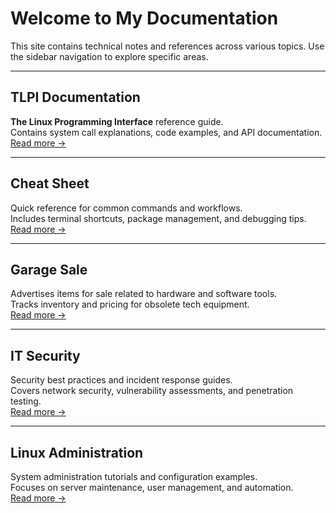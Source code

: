 # Welcome to My Documentation

This site contains technical notes and references across various topics. Use the sidebar navigation to explore specific areas.

---

## TLPI Documentation
**The Linux Programming Interface** reference guide.  
Contains system call explanations, code examples, and API documentation.  
[Read more →](tlpi.md)

---

## Cheat Sheet
Quick reference for common commands and workflows.  
Includes terminal shortcuts, package management, and debugging tips.  
[Read more →](cheat-sheet.md)

---

## Garage Sale
Advertises items for sale related to hardware and software tools.  
Tracks inventory and pricing for obsolete tech equipment.  
[Read more →](garage-sale.md)

---

## IT Security
Security best practices and incident response guides.  
Covers network security, vulnerability assessments, and penetration testing.  
[Read more →](itsec.md)

---

## Linux Administration
System administration tutorials and configuration examples.  
Focuses on server maintenance, user management, and automation.  
[Read more →](linux-admin.md)
